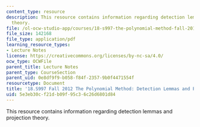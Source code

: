 ```yaml
---
content_type: resource
description: This resource contains information regarding detection lemmas and projection
  theory.
file: /ol-ocw-studio-app/courses/18-s997-the-polynomial-method-fall-2012/5e3eb30cf21db09f95c36c26d6801d84_MIT18_S997F12_lec22.pdf
file_size: 142168
file_type: application/pdf
learning_resource_types:
- Lecture Notes
license: https://creativecommons.org/licenses/by-nc-sa/4.0/
ocw_type: OCWFile
parent_title: Lecture Notes
parent_type: CourseSection
parent_uid: 0e8df9f9-b058-f84f-2357-9b0f4471554f
resourcetype: Document
title: '18.S997 Fall 2012 The Polynomial Method: Detection Lemmas and Projection Theory'
uid: 5e3eb30c-f21d-b09f-95c3-6c26d6801d84
---
```

This resource contains information regarding detection lemmas and projection theory.